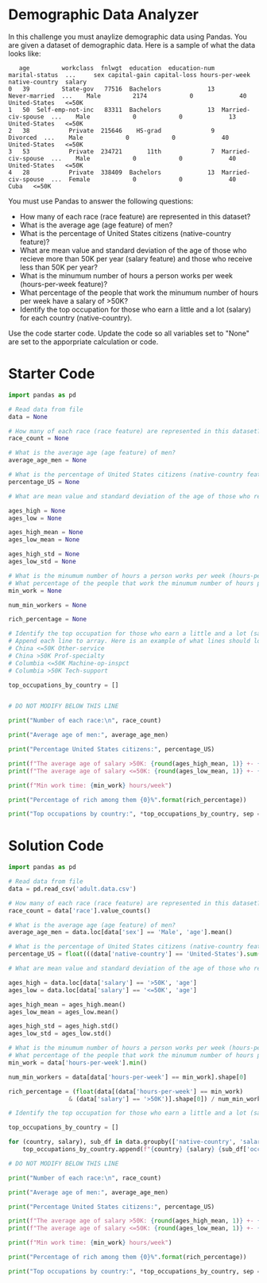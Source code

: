 # Demographic Data Analyzer

In this challenge you must anaylize demographic data using Pandas. You are given a dataset of
demographic data. Here is a sample of what the data looks like:

```
   age         workclass  fnlwgt  education  education-num      marital-status  ...     sex capital-gain capital-loss hours-per-week  native-country  salary
0   39         State-gov   77516  Bachelors             13       Never-married  ...    Male         2174            0             40   United-States   <=50K
1   50  Self-emp-not-inc   83311  Bachelors             13  Married-civ-spouse  ...    Male            0            0             13   United-States   <=50K
2   38           Private  215646    HS-grad              9            Divorced  ...    Male            0            0             40   United-States   <=50K
3   53           Private  234721       11th              7  Married-civ-spouse  ...    Male            0            0             40   United-States   <=50K
4   28           Private  338409  Bachelors             13  Married-civ-spouse  ...  Female            0            0             40            Cuba   <=50K
```

You must use Pandas to answer the following questions:
* How many of each race (race feature) are represented in this dataset?
* What is the average age (age feature) of men?
* What is the percentage of United States citizens (native-country feature)?
* What are mean value and standard deviation of the age of those who recieve more than 50K per year (salary feature) and those who receive less than 50K per year?
* What is the minumum number of hours a person works per week (hours-per-week feature)?
* What percentage of the people that work the minumum number of hours per week have a salary of >50K?
* Identify the top occupation for those who earn a little and a lot (salary) for each country (native-country).

Use the code starter code. Update the code so all variables set to "None" are set to the apporpriate calculation or code.

# Starter Code

```py
import pandas as pd

# Read data from file
data = None

# How many of each race (race feature) are represented in this dataset?
race_count = None

# What is the average age (age feature) of men?
average_age_men = None

# What is the percentage of United States citizens (native-country feature)?
percentage_US = None

# What are mean value and standard deviation of the age of those who recieve more than 50K per year (salary feature) and those who receive less than 50K per year?

ages_high = None
ages_low = None

ages_high_mean = None
ages_low_mean = None

ages_high_std = None
ages_low_std = None

# What is the minumum number of hours a person works per week (hours-per-week feature)?
# What percentage of the people that work the minumum number of hours per week have a salary of >50K?
min_work = None

num_min_workers = None

rich_percentage = None

# Identify the top occupation for those who earn a little and a lot (salary) for each country (native-country).
# Append each line to array. Here is an example of what lines should look like:
# China <=50K Other-service
# China >50K Prof-specialty
# Columbia <=50K Machine-op-inspct
# Columbia >50K Tech-support

top_occupations_by_country = []


# DO NOT MODIFY BELOW THIS LINE

print("Number of each race:\n", race_count)

print("Average age of men:", average_age_men)

print("Percentage United States citizens:", percentage_US)

print(f"The average age of salary >50K: {round(ages_high_mean, 1)} +- {round(ages_high_std, 1)} years")
print(f"The average age of salary <=50K: {round(ages_low_mean, 1)} +- {round(ages_low_std, 1)} years")

print(f"Min work time: {min_work} hours/week")

print("Percentage of rich among them {0}%".format(rich_percentage))

print("Top occupations by country:", *top_occupations_by_country, sep = "\n")


```

# Solution Code

```py
import pandas as pd

# Read data from file
data = pd.read_csv('adult.data.csv')

# How many of each race (race feature) are represented in this dataset?
race_count = data['race'].value_counts()

# What is the average age (age feature) of men?
average_age_men = data.loc[data['sex'] == 'Male', 'age'].mean()

# What is the percentage of United States citizens (native-country feature)?
percentage_US = float(((data['native-country'] == 'United-States').sum()) / data.shape[0])*100

# What are mean value and standard deviation of the age of those who recieve more than 50K per year (salary feature) and those who receive less than 50K per year?

ages_high = data.loc[data['salary'] == '>50K', 'age']
ages_low = data.loc[data['salary'] == '<=50K', 'age']

ages_high_mean = ages_high.mean()
ages_low_mean = ages_low.mean()

ages_high_std = ages_high.std()
ages_low_std = ages_low.std()

# What is the minumum number of hours a person works per week (hours-per-week feature)?
# What percentage of the people that work the minumum number of hours per week have a salary of >50K?
min_work = data['hours-per-week'].min()

num_min_workers = data[data['hours-per-week'] == min_work].shape[0]

rich_percentage = (float(data[(data['hours-per-week'] == min_work)
                 & (data['salary'] == '>50K')].shape[0]) / num_min_workers) * 100

# Identify the top occupation for those who earn a little and a lot (salary) for each country (native-country).

top_occupations_by_country = []

for (country, salary), sub_df in data.groupby(['native-country', 'salary']):
    top_occupations_by_country.append(f"{country} {salary} {sub_df['occupation'].value_counts().keys()[0]}")

# DO NOT MODIFY BELOW THIS LINE

print("Number of each race:\n", race_count)

print("Average age of men:", average_age_men)

print("Percentage United States citizens:", percentage_US)

print(f"The average age of salary >50K: {round(ages_high_mean, 1)} +- {round(ages_high_std, 1)} years")
print(f"The average age of salary <=50K: {round(ages_low_mean, 1)} +- {round(ages_low_std, 1)} years")

print(f"Min work time: {min_work} hours/week")

print("Percentage of rich among them {0}%".format(rich_percentage))

print("Top occupations by country:", *top_occupations_by_country, sep = "\n")
```